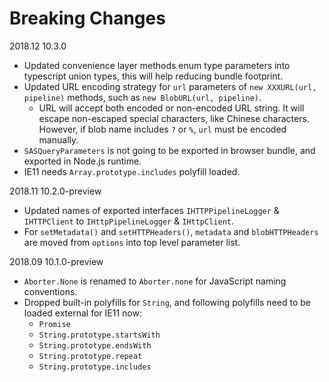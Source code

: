 # Breaking Changes

2018.12 10.3.0

* Updated convenience layer methods enum type parameters into typescript union types, this will help reducing bundle footprint.
* Updated URL encoding strategy for `url` parameters of `new XXXURL(url, pipeline)` methods, such as `new BlobURL(url, pipeline)`.
  * URL will accept both encoded or non-encoded URL string. It will escape non-escaped special characters, like Chinese characters. However, if blob name includes `?` or `%`, `url` must be encoded manually.
* `SASQueryParameters` is not going to be exported in browser bundle, and exported in Node.js runtime.
* IE11 needs `Array.prototype.includes` polyfill loaded.

2018.11 10.2.0-preview

* Updated names of exported interfaces `IHTTPPipelineLogger` & `IHTTPClient` to `IHttpPipelineLogger` & `IHttpClient`.
* For `setMetadata()` and `setHTTPHeaders()`, `metadata` and `blobHTTPHeaders` are moved from `options` into top level parameter list.

2018.09 10.1.0-preview

* `Aborter.None` is renamed to `Aborter.none` for JavaScript naming conventions.
* Dropped built-in polyfills for `String`, and following polyfills need to be loaded external for IE11 now:
  * `Promise`
  * `String.prototype.startsWith`
  * `String.prototype.endsWith`
  * `String.prototype.repeat`
  * `String.prototype.includes`